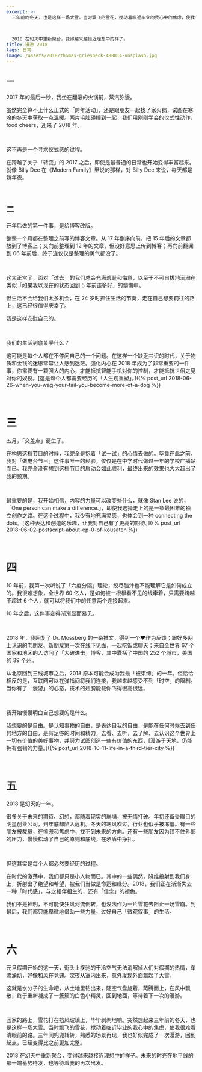 ```yaml
---
excerpt: >-
  三年前的冬天，也是这样一场大雪。当时飘飞的雪花，搅动着临近毕业的我心中的焦虑，使我很难看清眼前的路。三年间兜兜转转，熟悉的场景再现，我也好似完成了一次漫游，回到起点，已经变得比之前更加完整。



  2018 在幻灭中重新聚合，变得越来越接近理想中的样子。
title: 漫游 2018
tags: 日常
image: /assets/2018/thomas-griesbeck-488814-unsplash.jpg
---
```


## 一
2017 年的最后一秒，我坐在翻滚的火锅前，蒸汽弥漫。

虽然完全算不上什么正式的「跨年活动」，还是跟朋友一起找了家火锅，试图在寒冷的冬天中获取一点温暖。两片毛肚碰撞到一起，我们用刚刚学会的仪式性动作，food cheers，迎来了 2018 年。

<br>

这不再是一个寻求仪式感的过程。

在跨越了关乎「转变」的 2017 之后，即使是最普通的日常也开始变得丰富起来。就像 Billy Dee 在《Modern Family》里说的那样，对 Billy Dee 来说，每天都是新年夜。

<br>

## 二
开年后做的第一件事，是给博客改版。

整整一个月都在整理之前写的博客文章。从 17 年倒序向前，把 15 年后的文章都放到了博客上；又向前整理到 12 年的文章，但没好意思上传到博客；再向前翻阅到 06 年前后，终于连仅仅是整理的勇气都没了。

<br>

这太正常了，面对「过去」的我们总会充满羞耻和悔意，以至于不可自拔地沉溺在类似「如果我以现在的状态回到 5 年前该多好」的懊悔中。

但生活不会给我们太多机会，在 24 岁时抓住生活的节奏，走在自己想要前往的路上，这已经很值得庆幸了。

我是这样安慰自己的。

<br>

我们的生活到底关乎什么？

这可能是每个人都在不停问自己的一个问题。在这样一个缺乏共识的时代，关于物质和金钱的迷思常常让人感到迷茫。强化内心在 2018 年成为了非常重要的一件事，你需要有一颗强大的内心，才能抵抗智能手机对你的控制，才能抵抗世俗之见对你的奴役。[这是每个人都需要经历的「人生观重塑」。]({% post_url 2018-06-26-when-you-wag-your-tail-you-become-more-of-a-dog %})

<br>

# 三
五月，「交差点」诞生了。

在构思这档节目的时候，我完全是抱着「试一试」的心情去做的。毕竟在此之前，我对「做电台节目」这件事唯一的经验，仅仅是在中学时代做过一年的学校广播站而已。我完全没有想到这档节目的启动会如此顺利，最终出来的效果也大大超出了我的预期。

<br>

最重要的是，我开始相信，内容的力量可以改变些什么，就像 Stan Lee 说的，「One person can make a difference.」，即使我选择走上的是一条最困难的独立创作之路。在这个过程中，我少有地充满灵感，也体会到一种 connecting the dots。[这种表达和创造的乐趣，让我对自己有了更高的期待。]({% post_url 2018-06-02-postscript-about-ep-0-of-kousaten %})

<br>

# 四
10 年前，我第一次听说了「六度分隔」理论，绞尽脑汁也不能理解它是如何成立的。我很难想象，全世界 60 亿人，是如何被一根根看不见的线牵着，只需要跨越不超过 6 个人，就可以将我们中的任意两个连接起来。

10 年之后，这件事变得渐渐显而易见。

<br>

2018 年，我回复了 Dr. Mossberg 的一条推文，得到一个❤️作为反馈；跟好多网上认识的老朋友、新朋友第一次在线下见面，一起吃饭或聊天；来自全世界 67 个国家和地区的人访问了「大破进击」博客，其中囊括了中国的 252 个城市，美国的 39 个州。

从北京回到三线城市之后，2018 原本可能会成为我最「被束缚」的一年。但恰恰相反的是，互联网可以在弹指间将我们连接，我越来越感受不到「时空」的限制。当你有了「漫游」的心态，技术的翅膀能载你飞得很高很远。

<br>

我开始慢慢明白自己想要的是什么。

我想要的是自由。是认知事物的自由，是表达自我的自由，是能在任何时候去到任何地方的自由，是有足够的时间和精力，去看、去听，去了解、去认识这个世界上一切有价值的美好事物，并努力试图创造一些有价值的东西，[漫游于天地，仍能拥有强韧的力量。]({% post_url 2018-10-11-life-in-a-third-tier-city %})

<br>

# 五
2018 是幻灭的一年。

很多关于未来的期待、幻想，都随着现实的崩塌，被无情打破。年初还备受瞩目的明星创业公司，到年底却陷入危机。冬天的寒风吹过，行业也似乎被冻僵。有一些朋友被裁员，在愤懑和焦虑中，找不到未来的方向。还有一些朋友因为顶不住外部的压力，慢慢松动了自己的原则和底线，在矛盾中挣扎。

<br>

但这其实是每个人都必然要经历的过程。

在时代的激荡中，我们都只是小人物而已。其中的一些偶然，降维投射到我们身上，折射出了绝望和希望，被我们当做是命运和缘分。2018，我们正在渐渐失去一种「时代感」，与之相伴相生的，还有「信念」的褪色。

我们不是神明，不可能使狂风河流倒转，也没法作为一片雪花去阻止一场雪崩。到最后，我们都只能卑微地借助一些力量，过好自己「微观叙事」的生活。

<br>

# 六
元旦假期开始的这一天，街头上疾驰的干冷空气无法消解掉人们对假期的热情，车流涌动，好像和风在竞速。深夜从室内出来，意外发现外面飘起了大雪。

这就是水分子的生命吧，从土地里钻出来，随空气盘旋着，蒸腾而上，在风中飘散，终于重新凝成了一簇簇的白色小精灵，回到地面，等待着下一次的漫游。

<br>

回家的路上，雪花打在挡风玻璃上，毕毕剥剥地响。突然想起来三年前的冬天，也是这样一场大雪。当时飘飞的雪花，搅动着临近毕业的我心中的焦虑，使我很难看清眼前的路。三年间兜兜转转，熟悉的场景再现，我也好似完成了一次漫游，回到起点，已经变得比之前更加完整。

2018 在幻灭中重新聚合，变得越来越接近理想中的样子。未来的时光在地平线的那一端蓄势待发，也等待着我的再次出发。

